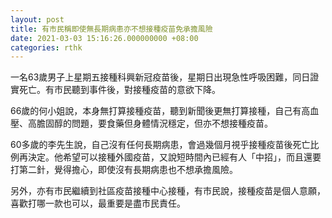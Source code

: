 ```yaml
---
layout: post
title: 有市民稱即使無長期病患亦不想接種疫苗免承擔風險
date: 2021-03-03 15:16:26.000000000 +08:00
categories: rthk
---
```


一名63歲男子上星期五接種科興新冠疫苗後，星期日出現急性呼吸困難，同日證實死亡。有市民聽到事件後，對接種疫苗的意欲下降。

66歲的何小姐說，本身無打算接種疫苗，聽到新聞後更無打算接種，自己有高血壓、高膽固醇的問題，要食藥但身體情況穩定，但亦不想接種疫苗。

60多歲的李先生說，自己沒有任何長期病患，會過幾個月視乎接種疫苗後死亡比例再決定。他希望可以接種外國疫苗，又說短時間內已經有人「中招」，而且還要打第二針，覺得擔心，即使沒有長期病患也不想承擔風險。

另外，亦有市民繼續到社區疫苗接種中心接種，有市民說，接種疫苗是個人意願，喜歡打哪一款也可以，最重要是盡市民責任。
